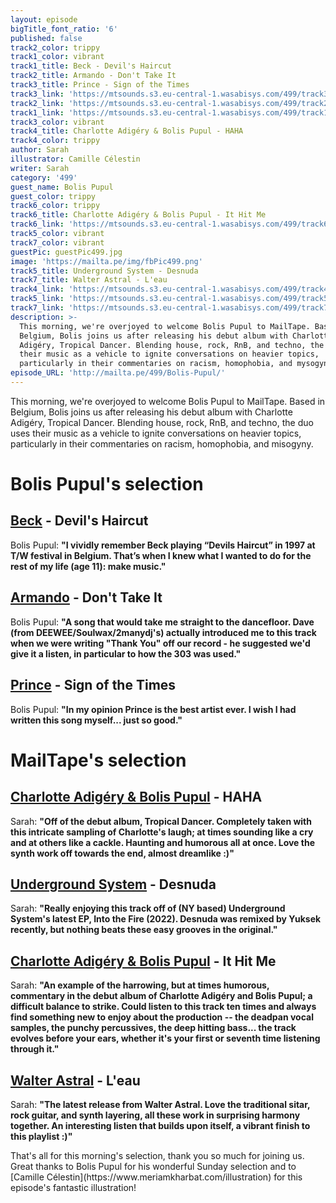 ```yaml
---
layout: episode
bigTitle_font_ratio: '6'
published: false
track2_color: trippy
track1_color: vibrant
track1_title: Beck - Devil's Haircut
track2_title: Armando - Don't Take It
track3_title: Prince - Sign of the Times
track3_link: 'https://mtsounds.s3.eu-central-1.wasabisys.com/499/track3.mp3'
track2_link: 'https://mtsounds.s3.eu-central-1.wasabisys.com/499/track2.mp3'
track1_link: 'https://mtsounds.s3.eu-central-1.wasabisys.com/499/track1.mp3'
track3_color: vibrant
track4_title: Charlotte Adigéry & Bolis Pupul - HAHA
track4_color: trippy
author: Sarah
illustrator: Camille Célestin
writer: Sarah
category: '499'
guest_name: Bolis Pupul
guest_color: trippy
track6_color: trippy
track6_title: Charlotte Adigéry & Bolis Pupul - It Hit Me
track6_link: 'https://mtsounds.s3.eu-central-1.wasabisys.com/499/track6.mp3'
track5_color: vibrant
track7_color: vibrant
guestPic: guestPic499.jpg
image: 'https://mailta.pe/img/fbPic499.png'
track5_title: Underground System - Desnuda
track7_title: Walter Astral - L'eau
track4_link: 'https://mtsounds.s3.eu-central-1.wasabisys.com/499/track4.mp3'
track5_link: 'https://mtsounds.s3.eu-central-1.wasabisys.com/499/track5.mp3'
track7_link: 'https://mtsounds.s3.eu-central-1.wasabisys.com/499/track7.mp3'
description: >-
  This morning, we're overjoyed to welcome Bolis Pupul to MailTape. Based in
  Belgium, Bolis joins us after releasing his debut album with Charlotte
  Adigéry, Tropical Dancer. Blending house, rock, RnB, and techno, the duo uses
  their music as a vehicle to ignite conversations on heavier topics,
  particularly in their commentaries on racism, homophobia, and mysogyny. 
episode_URL: 'http://mailta.pe/499/Bolis-Pupul/'
---
```

<p id="introduction"> This morning, we're overjoyed to welcome Bolis Pupul to MailTape. Based in Belgium, Bolis joins us after releasing his debut album with Charlotte Adigéry, Tropical Dancer. Blending house, rock, RnB, and techno, the duo uses their music as a vehicle to ignite conversations on heavier topics, particularly in their commentaries on racism, homophobia, and misogyny.
</p>

# Bolis Pupul's selection

## [Beck](https://www.beck.com/) - Devil's Haircut
Bolis Pupul: **"**I vividly remember Beck playing “Devils Haircut” in 1997 at T/W festival in Belgium. That’s when I knew what I wanted to do for the rest of my life (age 11): make music.**"**

## [Armando](https://www.discogs.com/artist/870-Armando) - Don't Take It
Bolis Pupul: **"**A song that would take me straight to the dancefloor. Dave (from DEEWEE/Soulwax/2manydj's) actually introduced me to this track when we were writing "Thank You" off our record - he suggested we'd give it a listen, in particular to how the 303 was used.**"**

## [Prince](https://www.officialprincemusic.com/) - Sign of the Times
Bolis Pupul: **"**In my opinion Prince is the best artist ever. I wish I had written this song myself... just so good.**"**

# MailTape's selection

## [Charlotte Adigéry & Bolis Pupul](https://charlotteandbolis.com/) - HAHA
Sarah: **"**Off of the debut album, Tropical Dancer. Completely taken with this intricate sampling of Charlotte's laugh; at times sounding like a cry and at others like a cackle. Haunting and humorous all at once. Love the synth work off towards the end, almost dreamlike :)**"**

## [Underground System](https://heavenlysweetness.bandcamp.com/album/into-the-fire-ep) - Desnuda
Sarah: **"**Really enjoying this track off of (NY based) Underground System's latest EP, Into the Fire (2022). Desnuda was remixed by Yuksek recently, but nothing beats these easy grooves in the original.**"**

## [Charlotte Adigéry & Bolis Pupul](https://charlotteandbolis.com/) - It Hit Me
Sarah: **"**An example of the harrowing, but at times humorous, commentary in the debut album of Charlotte Adigéry and Bolis Pupul; a difficult balance to strike. Could listen to this track ten times and always find something new to enjoy about the production -- the deadpan vocal samples, the punchy percussives, the deep hitting bass... the track evolves before your ears, whether it's your first or seventh time listening through it.**"**

## [Walter Astral](https://morsels.website/) - L'eau
Sarah: **"**The latest release from Walter Astral. Love the traditional sitar, rock guitar, and synth layering, all these work in surprising harmony together. An interesting listen that builds upon itself, a vibrant finish to this playlist :)**"**

<p id="outroduction">That's all for this morning's selection, thank you so much for joining us. Great thanks to Bolis Pupul for his wonderful Sunday selection and to [Camille Célestin](https://www.meriamkharbat.com/illustration) for this episode's fantastic illustration!</p>
